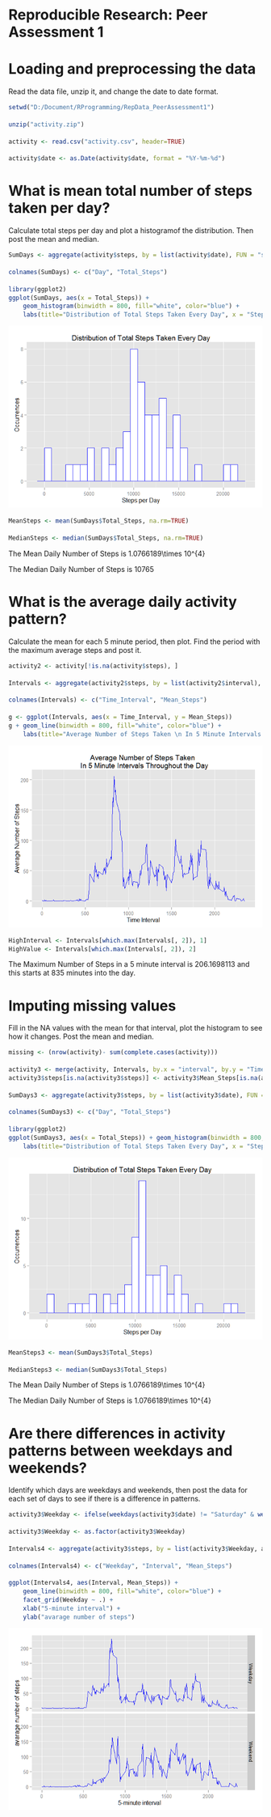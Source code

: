# Reproducible Research: Peer Assessment 1


# Loading and preprocessing the data

Read the data file, unzip it, and change the date to date format.


```r
setwd("D:/Document/RProgramming/RepData_PeerAssessment1")

unzip("activity.zip")

activity <- read.csv("activity.csv", header=TRUE)

activity$date <- as.Date(activity$date, format = "%Y-%m-%d")
```

# What is mean total number of steps taken per day?

Calculate total steps per day and plot a histogramof the distribution. Then post the mean and median.


```r
SumDays <- aggregate(activity$steps, by = list(activity$date), FUN = "sum")

colnames(SumDays) <- c("Day", "Total_Steps")

library(ggplot2)
ggplot(SumDays, aes(x = Total_Steps)) + 
    geom_histogram(binwidth = 800, fill="white", color="blue") + 
    labs(title="Distribution of Total Steps Taken Every Day", x = "Steps per Day", y="Occurrences")
```

![](PA1_template_files/figure-html/question1-1.png) 

```r
MeanSteps <- mean(SumDays$Total_Steps, na.rm=TRUE)

MedianSteps <- median(SumDays$Total_Steps, na.rm=TRUE)
```

The Mean Daily Number of Steps is 1.0766189\times 10^{4}

The Median Daily Number of Steps is 10765

# What is the average daily activity pattern?

Calculate the mean for each 5 minute period, then plot.  Find the period with the maximum average steps and post it.


```r
activity2 <- activity[!is.na(activity$steps), ]

Intervals <- aggregate(activity2$steps, by = list(activity2$interval), FUN = "mean")

colnames(Intervals) <- c("Time_Interval", "Mean_Steps")

g <- ggplot(Intervals, aes(x = Time_Interval, y = Mean_Steps))
g + geom_line(binwidth = 800, fill="white", color="blue") + 
    labs(title="Average Number of Steps Taken \n In 5 Minute Intervals Throughout the Day", x = "Time Interval", y = "Average Number of Steps")
```

![](PA1_template_files/figure-html/question2-1.png) 

```r
HighInterval <- Intervals[which.max(Intervals[, 2]), 1]
HighValue <- Intervals[which.max(Intervals[, 2]), 2]
```

The Maximum Number of Steps in a 5 minute interval is 206.1698113 and this starts at 835 minutes into the day.

# Imputing missing values

Fill in the NA values with the mean for that interval, plot the histogram to see how it changes.  Post the mean and median.


```r
missing <- (nrow(activity)- sum(complete.cases(activity)))

activity3 <- merge(activity, Intervals, by.x = "interval", by.y = "Time_Interval", all.x = TRUE)
activity3$steps[is.na(activity3$steps)] <- activity3$Mean_Steps[is.na(activity3$steps)]
                 
SumDays3 <- aggregate(activity3$steps, by = list(activity3$date), FUN = "sum")

colnames(SumDays3) <- c("Day", "Total_Steps")

library(ggplot2)
ggplot(SumDays3, aes(x = Total_Steps)) + geom_histogram(binwidth = 800, fill="white", color="blue") + 
    labs(title="Distribution of Total Steps Taken Every Day", x = "Steps per Day", y="Occurrences")
```

![](PA1_template_files/figure-html/question3-1.png) 

```r
MeanSteps3 <- mean(SumDays3$Total_Steps)

MedianSteps3 <- median(SumDays3$Total_Steps)
```


The Mean Daily Number of Steps is 1.0766189\times 10^{4}


The Median Daily Number of Steps is 1.0766189\times 10^{4}

# Are there differences in activity patterns between weekdays and weekends?

Identify which days are weekdays and weekends, then post the data for each set of days to see if there is a difference in patterns.


```r
activity3$Weekday <- ifelse(weekdays(activity3$date) != "Saturday" & weekdays(activity3$date) != "Sunday", "Weekday", "Weekend")

activity3$Weekday <- as.factor(activity3$Weekday)

Intervals4 <- aggregate(activity3$steps, by = list(activity3$Weekday, activity3$interval), FUN = "mean")

colnames(Intervals4) <- c("Weekday", "Interval", "Mean_Steps")

ggplot(Intervals4, aes(Interval, Mean_Steps)) + 
    geom_line(binwidth = 800, fill="white", color="blue") + 
    facet_grid(Weekday ~ .) +
    xlab("5-minute interval") + 
    ylab("avarage number of steps")
```

![](PA1_template_files/figure-html/question4-1.png) 
